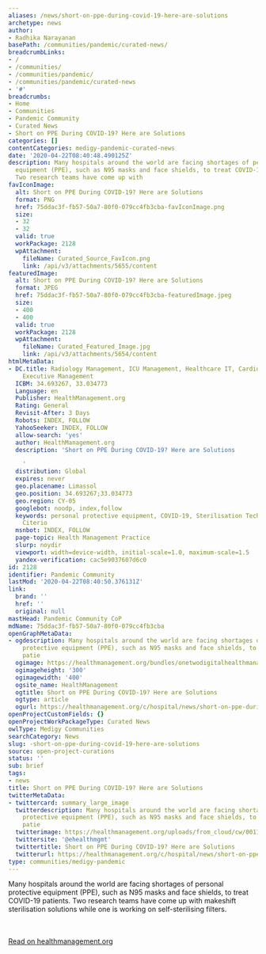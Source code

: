 ```yaml
---
aliases: /news/short-on-ppe-during-covid-19-here-are-solutions
archetype: news
author:
- Radhika Narayanan
basePath: /communities/pandemic/curated-news/
breadcrumbLinks:
- /
- /communities/
- /communities/pandemic/
- /communities/pandemic/curated-news
- '#'
breadcrumbs:
- Home
- Communities
- Pandemic Community
- Curated News
- Short on PPE During COVID-19? Here are Solutions
categories: []
contentCategories: medigy-pandemic-curated-news
date: '2020-04-22T08:40:48.490125Z'
description: Many hospitals around the world are facing shortages of personal protective
  equipment (PPE), such as N95 masks and face shields, to treat COVID-19 patients.
  Two research teams have come up with
favIconImage:
  alt: Short on PPE During COVID-19? Here are Solutions
  format: PNG
  href: 75ddac3f-fb57-50a7-80f0-079cc4fb3cba-favIconImage.png
  size:
  - 32
  - 32
  valid: true
  workPackage: 2128
  wpAttachment:
    fileName: Curated_Source_FavIcon.png
    link: /api/v3/attachments/5655/content
featuredImage:
  alt: Short on PPE During COVID-19? Here are Solutions
  format: JPEG
  href: 75ddac3f-fb57-50a7-80f0-079cc4fb3cba-featuredImage.jpeg
  size:
  - 400
  - 400
  valid: true
  workPackage: 2128
  wpAttachment:
    fileName: Curated_Featured_Image.jpg
    link: /api/v3/attachments/5654/content
htmlMetaData:
- DC.title: Radiology Management, ICU Management, Healthcare IT, Cardiology Management,
    Executive Management
  ICBM: 34.693267, 33.034773
  Language: en
  Publisher: HealthManagement.org
  Rating: General
  Revisit-After: 3 Days
  Robots: INDEX, FOLLOW
  YahooSeeker: INDEX, FOLLOW
  allow-search: 'yes'
  author: HealthManagement.org
  description: 'Short on PPE During COVID-19? Here are Solutions

    '
  distribution: Global
  expires: never
  geo.placename: Limassol
  geo.position: 34.693267;33.034773
  geo.region: CY-05
  googlebot: noodp, index,follow
  keywords: personal protective equipment, COVID-19, Sterilisation Techniques, Giuseppe
    Citerio
  msnbot: INDEX, FOLLOW
  page-topic: Health Management Practice
  slurp: noydir
  viewport: width=device-width, initial-scale=1.0, maximum-scale=1.5
  yandex-verification: cac5e9037607d6c0
id: 2128
identifier: Pandemic Community
lastMod: '2020-04-22T08:40:50.376131Z'
link:
  brand: ''
  href: ''
  original: null
mastHead: Pandemic Community CoP
mdName: 75ddac3f-fb57-50a7-80f0-079cc4fb3cba
openGraphMetaData:
- ogdescription: Many hospitals around the world are facing shortages of personal
    protective equipment (PPE), such as N95 masks and face shields, to treat COVID-19
    patie
  ogimage: https://healthmanagement.org/bundles/onetwodigitalhealthmanagement/img/healthmanagement_logo_square.jpg
  ogimageheight: '300'
  ogimagewidth: '400'
  ogsite_name: HealthManagement
  ogtitle: Short on PPE During COVID-19? Here are Solutions
  ogtype: article
  ogurl: https://healthmanagement.org/c/hospital/news/short-on-ppe-during-covid-19-here-are-solutions
openProjectCustomFields: {}
openProjectWorkPackageType: Curated News
owlType: Medigy Communities
searchCategory: News
slug: -short-on-ppe-during-covid-19-here-are-solutions
source: open-project-curations
status: ''
sub: brief
tags:
- news
title: Short on PPE During COVID-19? Here are Solutions
twitterMetaData:
- twittercard: summary_large_image
  twitterdescription: Many hospitals around the world are facing shortages of personal
    protective equipment (PPE), such as N95 masks and face shields, to treat COVID-19
    patie
  twitterimage: https://healthmanagement.org/uploads/from_cloud/cw/00116648_cw_image_wi_f1411edab71969b3f4d8f335dfd72fc0.jpg
  twittersite: '@ehealthmgmt'
  twittertitle: Short on PPE During COVID-19? Here are Solutions
  twitterurl: https://healthmanagement.org/c/hospital/news/short-on-ppe-during-covid-19-here-are-solutions
type: communities/medigy-pandemic
---
```


Many hospitals around the world are facing shortages of personal protective equipment (PPE), such as N95 masks and face shields, to treat COVID-19 patients. Two research teams have come up with makeshift sterilisation solutions while one is working on self-sterilising filters.

<br><br><a target="_blank" href=https://healthmanagement.org/c/hospital/news/short-on-ppe-during-covid-19-here-are-solutions>Read on healthmanagement.org</a>